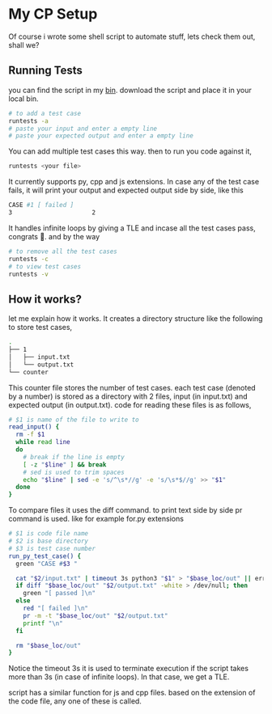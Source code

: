 <!--- shellscripting, linux, automation -->

# My CP Setup

Of course i wrote some shell script to automate stuff, lets check them out, shall we?

## Running Tests

you can find the script in my [bin](https://github.com/AyushmanTripathy/bin/blob/master/runtests). download the script and place it in your local bin.

```sh
# to add a test case
runtests -a
# paste your input and enter a empty line
# paste your expected output and enter a empty line
```

You can add multiple test cases this way. then to run you code against it,

```sh
runtests <your file>
```

It currently supports py, cpp and js extensions. In case any of the test case fails, it will print your output and expected output side by side, like this

```sh
CASE #1 [ failed ]
3                      2
```

It handles infinite loops by giving a TLE and incase all the test cases pass, congrats 🥳. and by the way

```sh
# to remove all the test cases
runtests -c
# to view test cases
runtests -v
```

## How it works?

let me explain how it works. It creates a directory structure like the following to store test cases,

```sh
.
├── 1
│   ├── input.txt
│   └── output.txt
└── counter
```

This counter file stores the number of test cases. each test case (denoted by a number) is stored as a directory with 2 files, input (in input.txt) and expected output (in output.txt). code for reading these files is as follows,

```sh
# $1 is name of the file to write to 
read_input() {
  rm -f $1
  while read line
  do
    # break if the line is empty
    [ -z "$line" ] && break
    # sed is used to trim spaces
    echo "$line" | sed -e 's/^\s*//g' -e 's/\s*$//g' >> "$1"
  done
}
```

To compare files it uses the diff command. to print text side by side pr command is used. like for example for.py extensions

```sh
# $1 is code file name
# $2 is base directory
# $3 is test case number
run_py_test_case() {
  green "CASE #$3 "

  cat "$2/input.txt" | timeout 3s python3 "$1" > "$base_loc/out" || error "runtime error"
  if diff "$base_loc/out" "$2/output.txt" -white > /dev/null; then
    green "[ passed ]\n"
  else
    red "[ failed ]\n"
    pr -m -t "$base_loc/out" "$2/output.txt"
    printf "\n"
  fi

  rm "$base_loc/out"
}
```

Notice the timeout 3s it is used to terminate execution if the script takes more than 3s (in case of infinite loops). In that case, we get a TLE.

script has a similar function for js and cpp files. based on the extension of the code file, any one of these is called.

